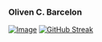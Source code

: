 ### Oliven C. Barcelon

[![Image](https://github-readme-stats.vercel.app/api?username=ocbarcelon&theme=merko&show_icons=true&hide_border=true&count_private=true)](https://github.com/anuraghazra/github-readme-stats)
[![GitHub Streak](https://github-readme-streak-stats.herokuapp.com?user=ocbarcelon&theme=merko&hide_border=true&date_format=%5BY.%5Dn.j)](https://git.io/streak-stats)

<!--
**ocbarcelon/ocbarcelon** is a ✨ _special_ ✨ repository because its `README.md` (this file) appears on your GitHub profile.

Here are some ideas to get you started:

- 🔭 I’m currently working on ...
- 🌱 I’m currently learning ...
- 👯 I’m looking to collaborate on ...
- 🤔 I’m looking for help with ...
- 💬 Ask me about ...
- 📫 How to reach me: ...
- 😄 Pronouns: ...
- ⚡ Fun fact: ...
-->

